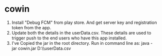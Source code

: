 # cowin

1. Install "Debug FCM" from play store. And get server key and registration token from the app.
2. Update both the details in the userData.csv. These details are used to trigger push to the end users who have this app installed.
3. I've Copied the jar in the root directory. Run in command line as: java -jar cowin.jar D:\\<Directory path of the userData file>\\userData.csv